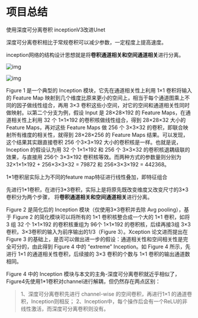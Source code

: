 # 项目总结

使用深度可分离卷积  inceptionV3改进Unet

深度可分离卷积相比于常规卷积可以减少参数，一定程度上提高速度。

inception网络的结构设计思想就是将**卷积通道相关和空间通道相关**进行分离。



![img](https://upload-images.jianshu.io/upload_images/9389734-04f3f32b4539f2f9.png?imageMogr2/auto-orient/strip|imageView2/2/w/344/format/webp)

![img](https://upload-images.jianshu.io/upload_images/9389734-66c332ef4bb033c3.png?imageMogr2/auto-orient/strip|imageView2/2/w/400/format/webp)

Figure 1 是一个典型的 Inception 模块，它先在通道相关性上利用 1×1 卷积将输入的 Feature Map 映射到几个维度比原来更小的空间上，相当于每个通道图乘上不同的因子做线性组合，再用 3×3 卷积这些小空间，对它的空间和通道相关性同时做映射。以第二个分支为例，假设 Input 是 28×28×192 的 Feature Maps，在通道相关性上利用 32 个 1×1×192 的卷积核做线性组合，得到 28×28×32 大小的 Feature Maps，再对这些 Feature Maps 做 256 个 3×3×32 的卷积，即联合映射所有维度的相关性，就得到 28×28×256 的 Feature Maps 结果。可以发现，这个结果其实跟直接卷积 256 个3×3×192 大小的卷积核是一样。也就是说，Inception 的假设认为用 32 个 1×1×192 和 256 个 3×3×32 的卷积核退耦级联的效果，与直接用 256个 3×3×192 卷积核等效。而两种方式的参数量则分别为32×1×1×192 + 256×3×3×32 = 79872 和 256×3×3×192 = 442368。



1*1卷积层实际上为不同的feature map特征进行线性叠加，即特征组合

先进行1*1卷积，在进行3\*3卷积，实际上是将原先既改变维度又改变尺寸的3\*3卷积分为两个步骤， 将**卷积通道相关和空间通道相关**进行分离。



Figure 2 是简化后的 Inception 模块（仅使用3×3卷积并去除 Avg pooling），基于 Figure 2 的简化模块可以将所有的 1×1 卷积核整合成一个大的 1×1 卷积，如将 3 组 32 个 1×1×192 的卷积核重组为 96个 1×1×192 的卷积核，后续再接3组 3×3卷积，3×3卷积的输入为前序输出的1/3（Figure 3）。Xception 论文进而提出在 Figure 3 的基础上，是否可以做出进一步的假设：通道相关性和空间相关性是完全可分的，由此得到 Figure 4 中的 “extreme” Inception。如 Figure 4 所示，先进行 1×1 的通道相关性卷积，后续接的 3×3 卷积的个数与 1×1 卷积的输出通道数相同。

Figure 4 中的 Inception 模块与本文的主角-深度可分离卷积就近乎相似了，Figure4先使用1*1卷积对channel进行解耦，但仍然存在两点区别：

> 1、深度可分离卷积先进行 channel-wise 的空间卷积，再进行1×1 的通道卷积，Inception则相反；
>  2、Inception中，每个操作后会有一个ReLU的非线性激活，而深度可分离卷积则没有。

